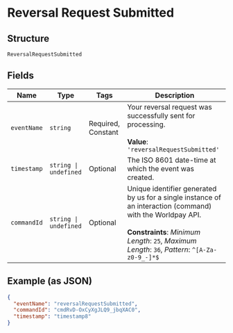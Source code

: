 
# Reversal Request Submitted

## Structure

`ReversalRequestSubmitted`

## Fields

| Name | Type | Tags | Description |
|  --- | --- | --- | --- |
| `eventName` | `string` | Required, Constant | Your reversal request was successfully sent for processing.<br><br>**Value**: `'reversalRequestSubmitted'` |
| `timestamp` | `string \| undefined` | Optional | The ISO 8601 date-time at which the event was created. |
| `commandId` | `string \| undefined` | Optional | Unique identifier generated by us for a single instance of an interaction (command) with the Worldpay API.<br><br>**Constraints**: *Minimum Length*: `25`, *Maximum Length*: `36`, *Pattern*: `^[A-Za-z0-9_-]*$` |

## Example (as JSON)

```json
{
  "eventName": "reversalRequestSubmitted",
  "commandId": "cmdRvD-OxCyXgJLQ9_jbqXAC0",
  "timestamp": "timestamp8"
}
```

